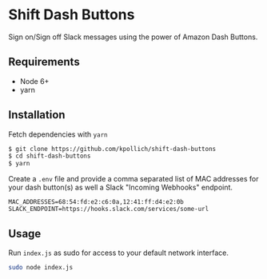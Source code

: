 # Shift Dash Buttons

Sign on/Sign off Slack messages using the power of Amazon Dash Buttons.

## Requirements

* Node 6+
* yarn

## Installation

Fetch dependencies with `yarn`

```sh
$ git clone https://github.com/kpollich/shift-dash-buttons
$ cd shift-dash-buttons
$ yarn
```

Create a `.env` file and provide a comma separated list of MAC addresses for your dash button(s) as well a Slack "Incoming Webhooks" endpoint.

```
MAC_ADDRESSES=68:54:fd:e2:c6:0a,12:41:ff:d4:e2:0b
SLACK_ENDPOINT=https://hooks.slack.com/services/some-url
```

## Usage

Run `index.js` as sudo for access to your default network interface. 

```sh
sudo node index.js
```
